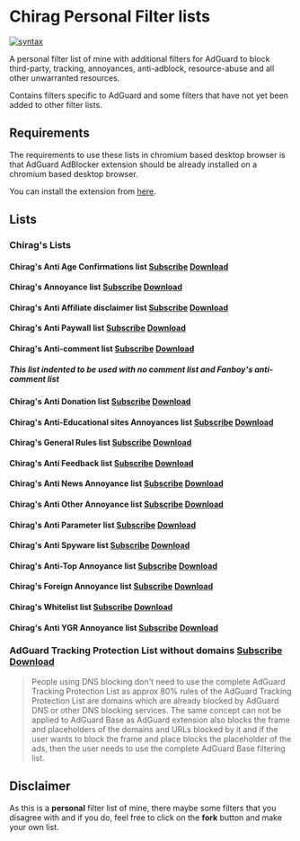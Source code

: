 # Chirag Personal Filter lists

[![syntax](https://img.shields.io/badge/syntax-AdGuard-%23c61300.svg)](https://kb.adguard.com/en/general/how-to-create-your-own-ad-filters)

A personal filter list of mine with additional filters for AdGuard to block third-party, tracking, annoyances, anti-adblock, resource-abuse and all other unwarranted resources.

Contains filters specific to AdGuard and some filters that have not yet been added to other filter lists.

## Requirements

The requirements to use these lists in chromium based desktop browser is that AdGuard AdBlocker extension should be already installed on a chromium based desktop browser.

You can install the extension from [here](https://chrome.google.com/webstore/detail/adguard-adblocker/bgnkhhnnamicmpeenaelnjfhikgbkllg).

## Lists

### Chirag's Lists

#### Chirag's Anti Age Confirmations list [Subscribe](https://subscribe.adblockplus.org/?location=https://raw.githubusercontent.com/chirag127/adblock/main/adtl/ageconfirmation.txt) [Download](https://raw.githubusercontent.com/chirag127/adblock/main/chirag_annoyance_filters/AntiAgeConfirmations.txt)

#### Chirag's Annoyance list [Subscribe](https://subscribe.adblockplus.org/?location=https://raw.githubusercontent.com/chirag127/adblock/main/A.txt) [Download](https://raw.githubusercontent.com/chirag127/adblock/main/A.txt)

#### Chirag's Anti Affiliate disclaimer list [Subscribe](https://subscribe.adblockplus.org/?location=https://github.com/chirag127/adblock/raw/main/chirag_annoyance_filters/AntiAffiliateDisclaimer.txt) [Download](https://github.com/chirag127/adblock/raw/main/chirag_annoyance_filters/AntiAffiliateDisclaimer.txt)

#### Chirag's Anti Paywall list [Subscribe](https://subscribe.adblockplus.org/?location=https://github.com/chirag127/adblock/raw/main/chirag_annoyance_filters/AntiPaywall.txt) [Download](https://github.com/chirag127/adblock/raw/main/chirag_annoyance_filters/AntiPaywall.txt)

#### Chirag's Anti-comment list [Subscribe](https://subscribe.adblockplus.org/?location=https://github.com/chirag127/adblock/raw/main/chirag_annoyance_filters/AntiComment.txt) [Download](https://github.com/chirag127/adblock/raw/main/chirag_annoyance_filters/AntiComment.txt)

##### This list indented to be used with no comment list and Fanboy's anti-comment list

#### Chirag's Anti Donation list [Subscribe](https://subscribe.adblockplus.org/?location=https://github.com/chirag127/adblock/raw/main/chirag_annoyance_filters/AntiDonation.txt) [Download](https://github.com/chirag127/adblock/raw/main/chirag_annoyance_filters/AntiDonation.txt)

#### Chirag's Anti-Educational sites Annoyances list [Subscribe](https://subscribe.adblockplus.org/?location=https://github.com/chirag127/adblock/raw/main/chirag_annoyance_filters/AntiEducationalSitesAnnoyances.txt) [Download](https://github.com/chirag127/adblock/raw/main/chirag_annoyance_filters/AntiEducationalSitesAnnoyances.txt)

#### Chirag's General Rules list [Subscribe](https://subscribe.adblockplus.org/?location=https://github.com/chirag127/adblock/raw/main/UBOS/G.txt) [Download](https://github.com/chirag127/adblock/raw/main/UBOS/G.txt)

#### Chirag's Anti Feedback list [Subscribe](https://subscribe.adblockplus.org/?location=https://github.com/chirag127/adblock/raw/main/chirag_annoyance_filters/AntiFeedback.txt) [Download](https://github.com/chirag127/adblock/raw/main/chirag_annoyance_filters/AntiFeedback.txt)

#### Chirag's Anti News Annoyance list [Subscribe](https://subscribe.adblockplus.org/?location=https://github.com/chirag127/adblock/raw/main/chirag_annoyance_filters/AntiNewsSitesAnnoyances.txt) [Download](https://github.com/chirag127/adblock/raw/main/chirag_annoyance_filters/AntiNewsSitesAnnoyances.txt)

#### Chirag's Anti Other Annoyance list [Subscribe](https://subscribe.adblockplus.org/?location=https://github.com/chirag127/adblock/raw/main/chirag_annoyance_filters/AntiOtherAnnoyances.txt) [Download](https://github.com/chirag127/adblock/raw/main/chirag_annoyance_filters/AntiOtherAnnoyances.txt)

#### Chirag's Anti Parameter list [Subscribe](https://subscribe.adblockplus.org/?location=https://github.com/chirag127/adblock/raw/main/chirag_annoyance_filters/AntiUrlTrackingParameter.txt) [Download](https://github.com/chirag127/adblock/raw/main/chirag_annoyance_filters/AntiUrlTrackingParameter.txt)

#### Chirag's Anti Spyware list [Subscribe](https://subscribe.adblockplus.org/?location=https://github.com/chirag127/adblock/raw/main/chirag_annoyance_filters/AntiSpyware.txt) [Download](https://github.com/chirag127/adblock/raw/main/chirag_annoyance_filters/AntiSpyware.txt)

#### Chirag's Anti-Top Annoyance list [Subscribe](https://subscribe.adblockplus.org/?location=https://github.com/chirag127/adblock/raw/main/chirag_annoyance_filters/AntiTopAnnoyances.txt) [Download](https://github.com/chirag127/adblock/raw/main/chirag_annoyance_filters/AntiTopAnnoyances.txt)

#### Chirag's Foreign Annoyance list [Subscribe](https://subscribe.adblockplus.org/?location=https://github.com/chirag127/adblock/raw/main/chirag_annoyance_filters/AntiForiegnAnnoyance.txt) [Download](https://github.com/chirag127/adblock/raw/main/chirag_annoyance_filters/AntiForiegnAnnoyance.txt)

#### Chirag's Whitelist list [Subscribe](https://subscribe.adblockplus.org/?location=https://github.com/chirag127/adblock/raw/main/chirag_annoyance_filters/Whitelist.txt) [Download](https://github.com/chirag127/adblock/raw/main/chirag_annoyance_filters/Whitelist.txt)

#### Chirag's Anti YGR Annoyance list [Subscribe](https://subscribe.adblockplus.org/?location=https://github.com/chirag127/adblock/raw/main/chirag_annoyance_filters/AntiYGRAnnoyance.txt) [Download](https://github.com/chirag127/adblock/raw/main/chirag_annoyance_filters/AntiYGRAnnoyance.txt)

### AdGuard Tracking Protection List without domains [Subscribe](https://subscribe.adblockplus.org/?location=https://github.com/chirag127/adblock/raw/main/without_domains/AdGuard%20tracking.txt) [Download](https://github.com/chirag127/adblock/raw/main/without_domains/AdGuard%20tracking.txt)

> People using DNS blocking don't need to use the complete AdGuard Tracking Protection List as approx 80% rules of the AdGuard Tracking Protection List are domains which are already blocked by AdGuard DNS or other DNS blocking services. The same concept can not be applied to AdGuard Base as AdGuard extension also blocks the frame and placeholders of the domains and URLs blocked by it and if the user wants to block the frame and place blocks the placeholder of the ads, then the user needs to use the complete AdGuard Base filtering list.

## Disclaimer

As this is a **personal** filter list of mine, there maybe some filters that you disagree with and if you do, feel free to click on the **fork** button and make your own list.
